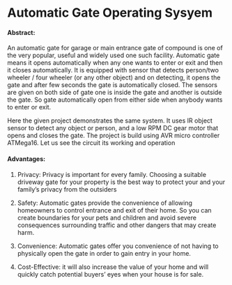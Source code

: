 #                    Automatic Gate Operating Sysyem




#### Abstract:

An automatic gate for garage or main entrance gate of compound is one of the very popular, useful and widely used one such facility. Automatic gate means it opens automatically when any one wants to enter or exit and then it closes automatically. It is equipped with sensor that detects person/two wheeler / four wheeler (or any other object) and on detecting, it opens the gate and after few seconds the gate is automatically closed. The sensors are given on both side of gate one is inside the gate and another is outside the gate. So gate automatically open from either side when anybody wants to enter or exit.

Here the given project demonstrates the same system. It uses IR object sensor to detect any object or person, and a low RPM DC gear motor that opens and closes the gate. The project is build using AVR micro controller ATMega16. Let us see the circuit its working and operation




#### Advantages:

1. Privacy: Privacy is important for every family. Choosing a suitable driveway gate for your property is the best way to protect your and your family’s privacy from the outsiders



2. Safety: Automatic gates provide the convenience of allowing homeowners to control entrance and exit of their home. So you can create boundaries for your pets and children and avoid severe consequences surrounding traffic and other dangers that may create harm.




3. Convenience: Automatic gates offer you convenience of not having to physically open the gate in order to gain entry in your home.



4. Cost-Effective: it will also increase the value of your home and will quickly catch potential buyers’ eyes when your house is for sale.








